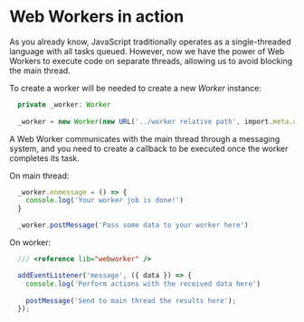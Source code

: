 # Web Workers in action

As you already know, JavaScript traditionally operates as a single-threaded language with all tasks queued. However, now we have the power of Web Workers to execute code on separate threads, allowing us to avoid blocking the main thread.

To create a worker will be needed to create a new *Worker* instance:

```typescript
  private _worker: Worker
  
  _worker = new Worker(new URL('../worker relative path', import.meta.url))
```


A Web Worker communicates with the main thread through a messaging system, and you need to create a callback to be executed once the worker completes its task.

On main thread:
```typescript
  _worker.onmessage = () => {
    console.log('Your worker job is done!')
  }

  _worker.postMessage('Pass some data to your worker here')
```

On worker:

```typescript
  /// <reference lib="webworker" />

  addEventListener('message', ({ data }) => {
    console.log('Perform actions with the received data here')
    
    postMessage('Send to main thread the results here');
  });
```

